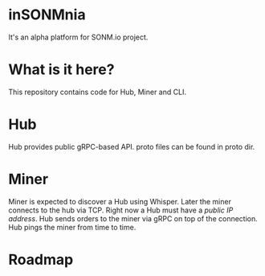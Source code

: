 # inSONMnia

It's an alpha platform for SONM.io project.

# What is it here?

This repository contains code for Hub, Miner and CLI. 

# Hub

Hub provides public gRPC-based API. proto files can be found in proto dir.

# Miner

Miner is expected to discover a Hub using Whisper. Later the miner connects to the hub via TCP. Right now a Hub must have a *public IP address*. Hub sends orders to the miner via gRPC on top of the connection. Hub pings the miner from time to time.

# Roadmap

